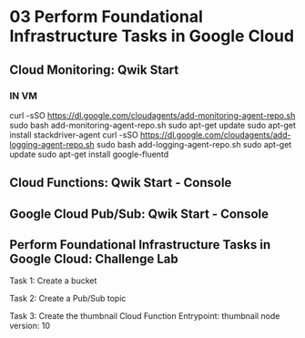 # 03 Perform Foundational Infrastructure Tasks in Google Cloud

## Cloud Monitoring: Qwik Start
### IN VM
curl -sSO https://dl.google.com/cloudagents/add-monitoring-agent-repo.sh
sudo bash add-monitoring-agent-repo.sh
sudo apt-get update
sudo apt-get install stackdriver-agent
curl -sSO https://dl.google.com/cloudagents/add-logging-agent-repo.sh
sudo bash add-logging-agent-repo.sh
sudo apt-get update
sudo apt-get install google-fluentd

## Cloud Functions: Qwik Start - Console

## Google Cloud Pub/Sub: Qwik Start - Console

## Perform Foundational Infrastructure Tasks in Google Cloud: Challenge Lab
Task 1: Create a bucket

Task 2: Create a Pub/Sub topic

Task 3: Create the thumbnail Cloud Function
Entrypoint: thumbnail
node version: 10